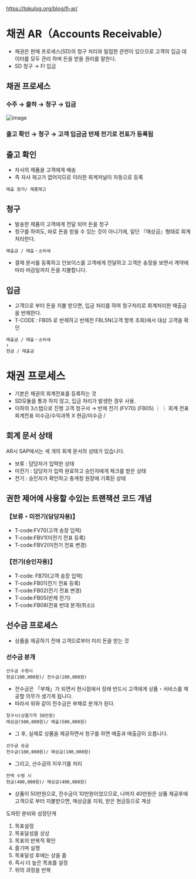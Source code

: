 https://tokulog.org/blog/fi-ar/

# 채권 AR（Accounts Receivable）
- 채권은 판매 프로세스(SD)의 청구 처리와 밀접한 관련이 있으므로 고객의 입금 데이터를 모두 관리 하며 돈을 받을 권리를 말한다.
- SD 청구 → FI 입금
## 채권 프로세스
### 수주 → 출하 → 청구 → 입금
![image](https://github.com/minya8703/webMethods/assets/97384342/35672399-7fbb-4440-8a02-e537bd19d908)

### 출고 확인 → 청구 → 고객 입금금 반제 전기로 전표가 등록됨 


## 출고 확인
- 자사의 제품을 고객에게 배송
- 즉 자사 재고가 없어지므로 이러한 회계저널이 자동으로 등록
```
매출 원가/ 제품재고
```

## 청구
- 발송한 제품이 고객에게 전달 되어 돈을 청구
- 청구를 하여도, 바로 돈을 받을 수 있는 것이 아니기에, 일단 『매상금』형태로 회계처리한다.
```
매출금 / 매출・소비세
```
- 결제 문서를 등록하고 인보이스를 고객에게 전달하고 고객은 송장을 보면서 계약에 따라 마감일까지 돈을 지불합니다.

## 입금
- 고객으로 부터 돈을 지불 받으면, 입금 처리를 하여 청구처리로 회계처리한 매출금을 반제한다.
- T-CODE : FB05 로 반제하고 반제전 FBL5N(고객 항목 조회)에서 대상 고객을 확인

```
매출금 / 매출・소비세
↓
현금 / 매출금
```

# 채권 프로세스
- 기본은 채권의 회계전표를 등록하는 것
- SD모듈을 통과 하지 않고, 입금 처리가 발생한 경우 사용.
- 이하의 3스탭으로 진행
고객 청구서 → 반제 전기
  (FV70)      (FB05)
     ⋮           ⋮
   회계 전표    회계전표
  미수금/수익과목 X     현금/미수금
       /



## 회계 문서 상태
AR시 SAP에서는 세 개의 회계 문서의 상태가 있습니다.
- 보류 : 담당자가 입력한 상태
- 미전기 : 담당자가 입력 완료하고 승인자에게 체크를 받은 상태
- 전기 : 승인자가 확인하고 총계정 원장에 기록된 상태

## 권한 제어에 사용할 수있는 트랜잭션 코드 개념
### 【보류・미전기(담당자용)】
- T-code:FV70(고객 송장 입력)
- T-code:FBV1(미전기 전표 등록)
- T-code:FBV2(미전기 전표 변경)

### 【전기(승인자용)】
- T-code: FB70(고객 송장 입력)
- T-code:FB01(전기 전표 등록)
- T-code:FB02(전기 전표 변경)
- T-code:FB05(반제 전기)
- T-code:FB08(전표 반대 분개(취소))

## 선수금 프로세스
- 상품을 제공하기 전에 고객으로부터 미리 돈을 받는 것
### 선수금 분개
```
선수금 수령시
현금(100,000원)/ 전수금(100,000원)
```
- 전수금은 「부채」가 되면서 현시점에서 장래 반드시 고객에게 상품・서비스를 제공할 의무가 생기게 됩니다.
- 따라서 위와 같이 전수금은 부채로 분개가 된다.

```
청구시(상품가격 50만원)
매상금(500,000원)/ 매출(500,000원)
```
- 그 후, 실제로 상품을 제공하면서 청구를 하면 매출과 매출금이 오릅니다.

```
선수금 송금
전수금(100,000원)/ 매상금(100,000원)
```
- 그리고, 선수금의 지우기를 처리

```
잔액 수령 시
현금(400,000원)/ 매상금(400,000원)
```
- 상품이 50만원으로, 전수금이 10만원이었으므로, 나머지 40만원은 상품 제공후에 고객으로 부터 지불받으면, 매상금을 지워, 받은 현금등으로 계상


도파민 분비와 성장단계
1. 목표설정
2. 목표달성을 상상
3. 목표의 반복적 확인
4. 즐기며 실행
5. 목표달성 후에는 상을 줌
6. 즉시 더 높은 목표를 설정
7. 위의 과정을 반복
